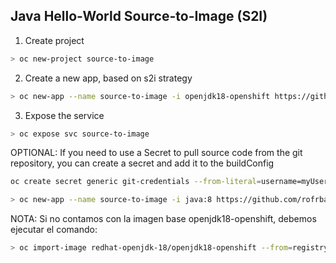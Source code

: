 ## Java Hello-World Source-to-Image (S2I)

1. Create project

```sh
> oc new-project source-to-image
```

2. Create a new app, based on s2i strategy

```sh
> oc new-app --name source-to-image -i openjdk18-openshift https://github.com/rofrba/examples-openshift --context-dir hello-world-java
```

3. Expose the service
```sh
> oc expose svc source-to-image
```

OPTIONAL: If you need to use a Secret to pull source code from the git repository, you can create a secret and add it to the buildConfig

```sh
oc create secret generic git-credentials --from-literal=username=myUserName --from-literal=password=myPassword
```
```sh
> oc new-app --name source-to-image -i java:8 https://github.com/rofrba/examples-openshift --context-dir hello-world-java --source-secret=git-credentials
```


NOTA: Si no contamos con la imagen base openjdk18-openshift, debemos ejecutar el comando: 
```sh
> oc import-image redhat-openjdk-18/openjdk18-openshift --from=registry.access.redhat.com/redhat-openjdk-18/openjdk18-openshift --confirm
```